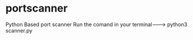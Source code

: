 # portscanner
Python Based port scanner
Run the comand in your terminal---> python3 scanner.py <ip you want tto scan>

